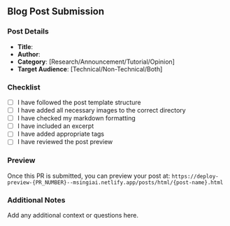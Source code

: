 ## Blog Post Submission

### Post Details
- **Title**: 
- **Author**: 
- **Category**: [Research/Announcement/Tutorial/Opinion]
- **Target Audience**: [Technical/Non-Technical/Both]

### Checklist
- [ ] I have followed the post template structure
- [ ] I have added all necessary images to the correct directory
- [ ] I have checked my markdown formatting
- [ ] I have included an excerpt
- [ ] I have added appropriate tags
- [ ] I have reviewed the post preview

### Preview
Once this PR is submitted, you can preview your post at:
`https://deploy-preview-{PR_NUMBER}--msingiai.netlify.app/posts/html/{post-name}.html`

### Additional Notes
Add any additional context or questions here.
